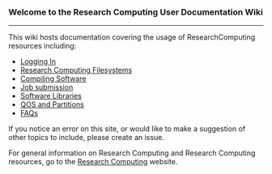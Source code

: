 ### Welcome to the Research Computing User Documentation Wiki

------

This wiki hosts documentation covering the usage of ResearchComputing resources including:  
- [Logging In](Logging-In)
- [Research Computing Filesystems](File-systems)
- [Compiling Software](compiling-and-linking)
- [Job submission](Job-Submissions)
- [Software Libraries](The-Module-System)
- [QOS and Partitions](QOS-and-partitions)
- [FAQs](FAQs)

If you notice an error on this site, or would like to make a suggestion of other topics to include, please create an issue.

For general information on Research Computing and Research Computing resources, go to the [Research Computing](https://www.colorado.edu/rc) website.

